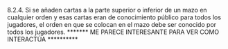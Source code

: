 8.2.4. Si se añaden cartas a la parte superior o inferior de un mazo en cualquier orden y esas cartas eran de conocimiento público para todos los jugadores, el orden en que se colocan en el mazo debe ser conocido por todos los jugadores. ******* ME PARECE INTERESANTE PARA VER COMO INTERACTÚA **********
